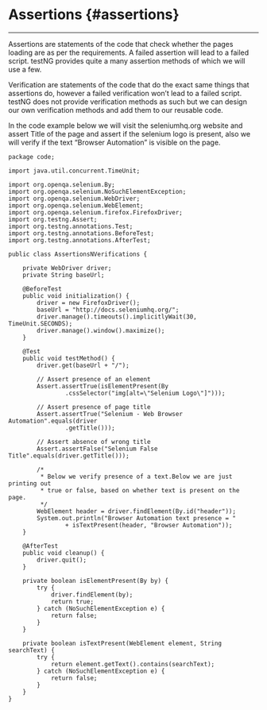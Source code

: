 # Assertions {#assertions}

---

Assertions are statements of the code that check whether the pages loading are as per the requirements. A failed assertion will lead to a failed script. testNG provides quite a many assertion methods of which we will use a few.

Verification are statements of the code that do the exact same things that assertions do, however a failed verification won’t lead to a failed script. testNG does not provide verification methods as such but we can design our own verification methods and add them to our reusable code.

In the code example below we will visit the seleniumhq.org website and assert Title of the page and assert if the selenium logo is present, also we will verify if the text “Browser Automation” is visible on the page.

```
package code;

import java.util.concurrent.TimeUnit;

import org.openqa.selenium.By;
import org.openqa.selenium.NoSuchElementException;
import org.openqa.selenium.WebDriver;
import org.openqa.selenium.WebElement;
import org.openqa.selenium.firefox.FirefoxDriver;
import org.testng.Assert;
import org.testng.annotations.Test;
import org.testng.annotations.BeforeTest;
import org.testng.annotations.AfterTest;

public class AssertionsNVerifications {

    private WebDriver driver;
    private String baseUrl;

    @BeforeTest
    public void initialization() {
        driver = new FirefoxDriver();
        baseUrl = "http://docs.seleniumhq.org/";
        driver.manage().timeouts().implicitlyWait(30, TimeUnit.SECONDS);
        driver.manage().window().maximize();
    }

    @Test
    public void testMethod() {
        driver.get(baseUrl + "/");

        // Assert presence of an element
        Assert.assertTrue(isElementPresent(By
                .cssSelector("img[alt=\"Selenium Logo\"]")));

        // Assert presence of page title
        Assert.assertTrue("Selenium - Web Browser Automation".equals(driver
                .getTitle()));

        // Assert absence of wrong title
        Assert.assertFalse("Selenium False Title".equals(driver.getTitle()));

        /*
         * Below we verify presence of a text.Below we are just printing out
         * true or false, based on whether text is present on the page.
         */
        WebElement header = driver.findElement(By.id("header"));
        System.out.println("Browser Automation text presence = "
                + isTextPresent(header, "Browser Automation"));
    }

    @AfterTest
    public void cleanup() {
        driver.quit();
    }

    private boolean isElementPresent(By by) {
        try {
            driver.findElement(by);
            return true;
        } catch (NoSuchElementException e) {
            return false;
        }
    }

    private boolean isTextPresent(WebElement element, String searchText) {
        try {
            return element.getText().contains(searchText);
        } catch (NoSuchElementException e) {
            return false;
        }
    }
}
```



